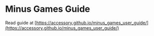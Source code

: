 # Minus Games Guide

Read guide at [https://accessory.github.io/minus_games_user_guide/](https://accessory.github.io/minus_games_user_guide/) 
